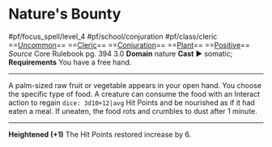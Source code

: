 # Nature's Bounty
#pf/focus_spell/level_4 #pf/school/conjuration #pf/class/cleric 
==[Uncommon](../../../Traits/Uncommon.md)== ==[Cleric](../../../Traits/Cleric.md)== ==[Conjuration](../../../Traits/Conjuration.md)== ==[Plant](../../../Traits/Plant.md)== ==[Positive](../../../Traits/Positive.md)==
*Source* Core Rulebook pg. 394 3.0
**Domain** nature
**Cast** ► somatic; **Requirements** You have a free hand.

---
A palm-sized raw fruit or vegetable appears in your open hand. You choose the specific type of food. A creature can consume the food with an Interact action to regain `dice: 3d10+12|avg` Hit Points and be nourished as if it had eaten a meal. If uneaten, the food rots and crumbles to dust after 1 minute.

<hr>

**Heightened (+1)** The Hit Points restored increase by 6.